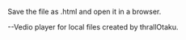 
Save the file as .html and open it in a browser.

--Vedio  player  for  local files created   by  thrallOtaku. 

